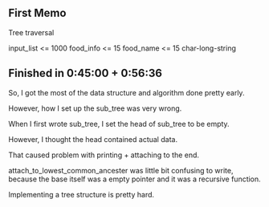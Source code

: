 ## First Memo

Tree traversal

input_list <= 1000
food_info <= 15
food_name <= 15 char-long-string

## Finished in 0:45:00 + 0:56:36

So, I got the most of the data structure and algorithm done pretty early.

However, how I set up the sub_tree was very wrong.

When I first wrote sub_tree, I set the head of sub_tree to be empty.

However, I thought the head contained actual data.

That caused problem with printing + attaching to the end.

attach_to_lowest_common_ancester was little bit confusing to write,
because the base itself was a empty pointer and it was a recursive function.

Implementing a tree structure is pretty hard.

